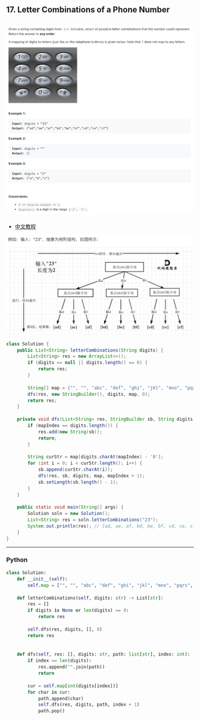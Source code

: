 ## 17. Letter Combinations of a Phone Number
![](img/2023-02-03-10-03-01.png)
---
- [中文教程](https://programmercarl.com/0017.%E7%94%B5%E8%AF%9D%E5%8F%B7%E7%A0%81%E7%9A%84%E5%AD%97%E6%AF%8D%E7%BB%84%E5%90%88.html#%E6%95%B0%E5%AD%97%E5%92%8C%E5%AD%97%E6%AF%8D%E5%A6%82%E4%BD%95%E6%98%A0%E5%B0%84)

![](img/2023-02-03-10-46-56.png)

```java
class Solution {
    public List<String> letterCombinations(String digits) {
        List<String> res = new ArrayList<>();
        if (digits == null || digits.length() == 0) {
            return res;
        }

        String[] map = {"", "", "abc", "def", "ghi", "jkl", "mno", "pqrs", "tuv", "wxyz"};
        dfs(res, new StringBuilder(), digits, map, 0);
        return res;
    }

    private void dfs(List<String> res, StringBuilder sb, String digits, String[] map, int mapIndex) {
        if (mapIndex == digits.length()) {
            res.add(new String(sb));
            return;
        }

        String curStr = map[digits.charAt(mapIndex) - '0'];
        for (int i = 0; i < curStr.length(); i++) {
            sb.append(curStr.charAt(i));
            dfs(res, sb, digits, map, mapIndex + 1);
            sb.setLength(sb.length() - 1);
        }
    }

    public static void main(String[] args) {
        Solution soln = new Solution();
        List<String> res = soln.letterCombinations("23");
        System.out.println(res); // [ad, ae, af, bd, be, bf, cd, ce, cf]
    }
}
```

---

### Python

```py
class Solution:
    def __init__(self):
        self.map = ["", "", "abc", "def", "ghi", "jkl", "mno", "pqrs", "tuv", "wxyz"]

    def letterCombinations(self, digits: str) -> List[str]:
        res = []
        if digits is None or len(digits) == 0:
            return res

        self.dfs(res, digits, [], 0)
        return res


    def dfs(self, res: [], digits: str, path: list[str], index: int):
        if index == len(digits):
            res.append("".join(path))
            return

        cur = self.map[int(digits[index])]
        for char in cur:
            path.append(char)
            self.dfs(res, digits, path, index + 1)
            path.pop()
```